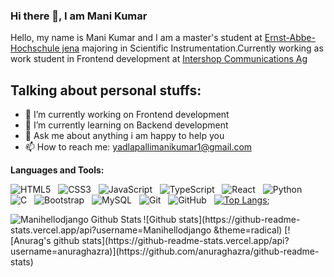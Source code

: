 ### Hi there 👋, I am Mani Kumar

Hello, my name is Mani Kumar and I am a master's student at [Ernst-Abbe-Hochschule jena](https://www.eah-jena.de/) majoring in Scientific Instrumentation.Currently working as work student in Frontend development at [Intershop Communications Ag](https://www.intershop.com/de/)

## Talking about personal stuffs:

- 🔭 I’m currently working on Frontend development
- 🌱 I’m currently learning on Backend development
- 💬 Ask me about anything i am happy to help you
- 📫 How to reach me: yadlapallimanikumar1@gmail.com



**Languages and Tools:** 

![HTML5](https://img.shields.io/badge/-HTML5-black?logo=html5&style=social)&nbsp;&nbsp;
![CSS3](https://img.shields.io/badge/-CSS3-black?logo=css3&style=social)&nbsp;&nbsp;
![JavaScript](https://img.shields.io/badge/-JavaScript-black?logo=javascript&style=social)&nbsp;&nbsp;
![TypeScript](https://img.shields.io/badge/-Typescript-black?logo=typescript&style=social)&nbsp;&nbsp;
![React](https://img.shields.io/badge/-React-black?logo=react&style=social)&nbsp;&nbsp;
![Python](https://img.shields.io/badge/-Python-black?logo=Python&style=social)&nbsp;&nbsp;
![C](https://img.shields.io/badge/-C-black?logo=c&style=social)&nbsp;&nbsp;
![Bootstrap](https://img.shields.io/badge/-Bootstrap-black?logo=bootstrap&style=social)&nbsp;&nbsp;
![MySQL](https://img.shields.io/badge/-MySQL-black?logo=mysql&style=social)&nbsp;&nbsp;
![Git](https://img.shields.io/badge/-Git-black?logo=git&style=social)&nbsp;&nbsp;
![GitHub](https://img.shields.io/badge/-GitHub-black?logo=github&style=social)&nbsp;&nbsp;
[![Top Langs](https://github-readme-stats.vercel.app/api/top-langs/?username=Manihellodjango)](https://github.com/Manihellodjango/github-readme-stats);

<img align="left" alt="Manihellodjango Github Stats" src="https://github-readme-stats.vercel.app/api?username=Manihellodjango &theme=radical" />
 ![Github stats](https://github-readme-stats.vercel.app/api?username=Manihellodjango &theme=radical)
 [![Anurag's github stats](https://github-readme-stats.vercel.app/api?username=anuraghazra)](https://github.com/anuraghazra/github-readme-stats)
